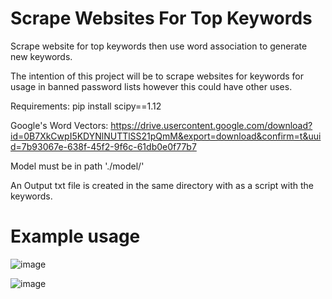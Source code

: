# Scrape Websites For Top Keywords  

Scrape website for top keywords then use word association to generate new keywords.

The intention of this project will be to scrape websites for keywords for usage in banned password lists however this could have other uses.

Requirements: pip install scipy==1.12 

Google's Word Vectors: https://drive.usercontent.google.com/download?id=0B7XkCwpI5KDYNlNUTTlSS21pQmM&export=download&confirm=t&uuid=7b93067e-638f-45f2-9f6c-61db0e0f77b7  

Model must be in path './model/'  

An Output txt file is created in the same directory with as a script with the keywords.  


# Example usage

![image](https://github.com/jkerai1/ScrapWebsiteForTopKeywords/assets/55988027/b1135f0a-39ef-4d71-aa63-b9365a886471)


![image](https://github.com/jkerai1/ScrapWebsiteForTopKeywords/assets/55988027/76a92e9b-41fd-478d-94c0-7815284a37f9)
